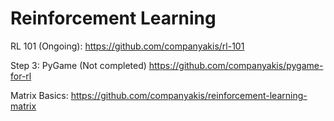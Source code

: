 # Reinforcement Learning

RL 101 (Ongoing):
https://github.com/companyakis/rl-101

Step 3: PyGame (Not completed)
https://github.com/companyakis/pygame-for-rl

Matrix Basics:
https://github.com/companyakis/reinforcement-learning-matrix

